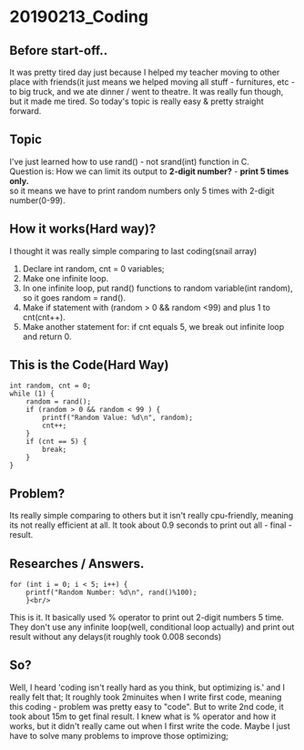 # 20190213_Coding
## Before start-off..
It was pretty tired day just because I helped my teacher moving to other place with friends(it just means we helped moving all stuff - furnitures, etc - to big truck, and we ate dinner / went to theatre. It was really fun though, but it made me tired. So today's topic is really easy & pretty straight forward. 

## Topic
I've just learned how to use rand() - not srand(int) function in C.<br/>
Question is: How we can limit its output to **2-digit number?** - **print 5 times only.**<br/>
so it means we have to print random numbers only 5 times with 2-digit number(0-99).

## How it works(Hard way)?
I thought it was really simple comparing to last coding(snail array)
1. Declare int random, cnt = 0 variables; <br/>
2. Make one infinite loop. <br/>
3. In one infinite loop, put rand() functions to random variable(int random), so it goes random = rand().<br/>
4. Make if statement with (random > 0 && random <99) and plus 1 to cnt(cnt++).<br/>
5. Make another statement for: if cnt equals 5, we break out infinite loop and return 0.<br/>

## This is the Code(Hard Way)

    int random, cnt = 0;
	while (1) {
		random = rand();
		if (random > 0 && random < 99 ) {
			printf("Random Value: %d\n", random);
			cnt++;
		}
		if (cnt == 5) {
			break;
		}
	}

## Problem?
Its really simple comparing to others but it isn't really cpu-friendly, meaning its not really efficient at all. It took about 0.9 seconds to print out all - final - result.

## Researches / Answers.

    for (int i = 0; i < 5; i++) {
		printf("Random Number: %d\n", rand()%100);
		}<br/>		

This is it. It basically used % operator to print out 2-digit numbers 5 time. They don't use any infinite loop(well, conditional loop actually) and print out result without any delays(it roughly took 0.008 seconds)

## So?
Well, I heard 'coding isn't really hard as you think, but optimizing is.' and I really felt that; It roughly took 2minuites when I write first code, meaning this coding - problem was pretty easy to "code".  But to write 2nd code, it took about 15m to get final result. I knew what is % operator and how it works, but it didn't really came out when I first write the code. Maybe I just have to solve many problems to improve those optimizing;